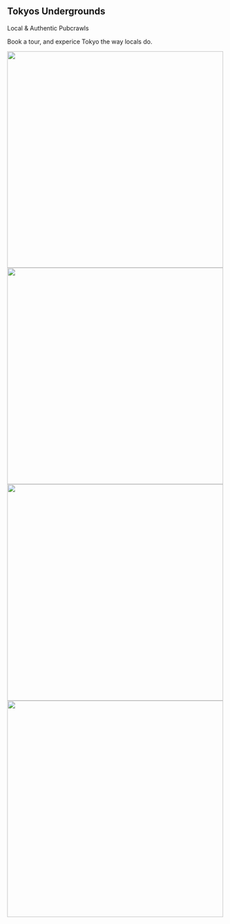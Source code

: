## Tokyos Undergrounds
Local & Authentic Pubcrawls

Book a tour, and experice Tokyo the way locals do.

<img src="https://raw.githubusercontent.com/martinavagyan/tokyosunderground/master/src/assets/images/pub1.jpeg" height="500" />
<img src="https://raw.githubusercontent.com/martinavagyan/tokyosunderground/master/src/assets/images/chuo_line.jpeg" height="500" />
<img src="https://raw.githubusercontent.com/martinavagyan/tokyosunderground/master/src/assets/images/pub4.jpeg" height="500" />
<img src="https://raw.githubusercontent.com/martinavagyan/tokyosunderground/master/src/assets/images/pub2.jpeg" height="500" />
